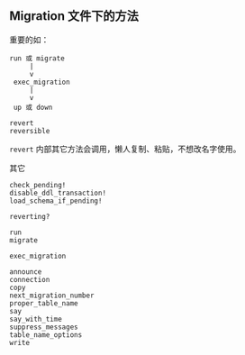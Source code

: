## Migration 文件下的方法

重要的如：

```
run 或 migrate
     |
     v
 exec_migration
     |
     v
 up 或 down
```

```
revert
reversible
```

`revert` 内部其它方法会调用，懒人复制、粘贴，不想改名字使用。

其它

```
check_pending!
disable_ddl_transaction!
load_schema_if_pending!

reverting?

run
migrate

exec_migration

announce
connection
copy
next_migration_number
proper_table_name
say
say_with_time
suppress_messages
table_name_options
write
```
